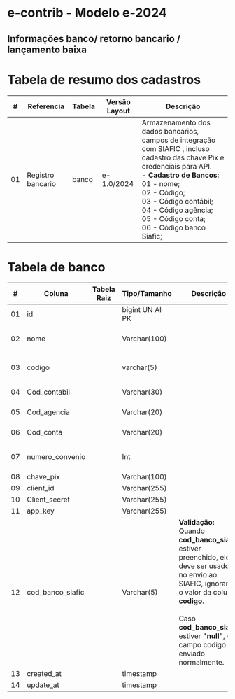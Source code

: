 # e-contrib - Modelo e-2024 
## Informações banco/ retorno bancario / lançamento baixa

# Tabela de resumo dos cadastros
 **\#**  | **Referencia**                    | **Tabela**              | **Versão Layout**       | **Descrição**                                                                                                                                                   |
---------|-----------------------------------|-------------------------|-------------------------|-----------------------------------------------------------------------------------------------------------------------------------------------------------------|
01       | Registro bancario                 | banco                   |   e-1.0/2024            | Armazenamento dos dados bancários, campos de integração com SIAFIC , incluso cadastro das chave Pix e credenciais para API.<br> - **Cadastro de Bancos:** <br> 01 - nome; <br> 02 - Código;<br> 03 - Código contábil;<br> 04 - Código agência;<br> 05 - Código conta;<br> 06 - Código banco Siafic;   | 


# Tabela de banco
 **\#**  | **Coluna**                   | **Tabela Raiz**         | **Tipo/Tamanho**        | **Descrição**                                                                        | **Campo sistema**                      |
---------|------------------------------|-------------------------|-------------------------|--------------------------------------------------------------------------------------|----------------------------------------|
01       | id                           |                         | bigint UN AI PK         |                                                                                      |                                        |
02       | nome                         |                         | Varchar(100)            |                                                                                      | Nome - campo obrigatórios              |
03       | codigo                       |                         | varchar(5)              |                                                                                      | Código - campo obrigatórios            |
04       | Cod_contabil                 |                         | Varchar(30)             |                                                                                      | Código contábil                        |
05       | Cod_agencia                  |                         | Varchar(20)             |                                                                                      | Código agência                         |
06       | Cod_conta                    |                         | Varchar(20)             |                                                                                      | Código conta                           |
07       | numero_convenio              |                         | Int                     |                                                                                      | Código banco Siafic                    | 
08       | chave_pix                    |                         | Varchar(100)            |                                                                                      ||
09       | client_id                    |                         | Varchar(255)            |                                                                                      || 
10       | Client_secret                |                         | Varchar(255)            |                                                                                      ||
11       | app_key                      |                         | Varchar(255)            |                                                                                      ||
12       | cod_banco_siafic             |                         | Varchar(5)              | **Validação:** <br> Quando **cod_banco_siafic** estiver preenchido, ele deve ser usado no envio ao SIAFIC, ignorando o valor da coluna **codigo**.<br><br>Caso **cod_banco_siafic** estiver **"null"**, o campo codigo enviado normalmente.       ||
13       | created_at                   |                         | timestamp               |                                                                                      ||
14       | update_at                    |                         | timestamp               |                                                                                      ||


